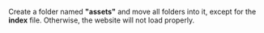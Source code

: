 Create a folder named **"assets"** and move all folders into it, except for the **index** file. Otherwise, the website will not load properly.
